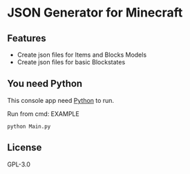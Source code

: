 # JSON Generator for Minecraft 
## Features

- Create json files for Items and Blocks Models
- Create json files for basic Blockstates

## You need Python

This console app need [Python](https://www.python.org/) to run.

Run from cmd:
EXAMPLE

```
python Main.py
```
## License
GPL-3.0
